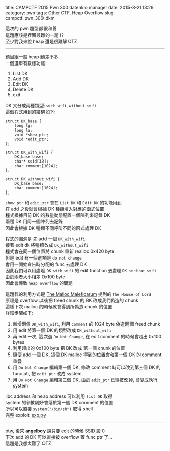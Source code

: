 title: CAMPCTF 2015 Pwn 300 datenklo manager
date: 2015-8-21 13:29
category: pwn
tags: Other CTF, Heap Overflow
slug: campctf_pwn_300_dkm

這次的 pwn 題型都很和善  
這題應該是裡面最難的一題 (?  
至少對我來說 heap 還是很難解 OTZ  
* * *
題目跟一般 heap 題差不多  
一個選單有數樣功能:

1. List DK
2. Add DK
3. Edit DK
4. Delete DK
5. exit

DK 又分成兩種類型: `with wifi`, `without wifi`  
這個程式用到的結構如下:

```
struct DK_base {
    long lg;
    long la;
    void *show_ptr;
    void *edit_ptr;
};

struct DK_with_wifi {
    DK_base base;
    char* ssid[32];
    char comment[1024];
};

struct DK_without_wifi {
    DK_base base;
    char comment[1024];
};
```

`show_ptr` 和 `edit_ptr` 會在 `List DK` 和 `Edit DK` 的功能用到  
在 add 之後就會根據 DK 種類填入對應的函式位置  
程式根據目前 DK 的數量動態配置一個陣列來記錄 DK  
兩種 DK 用同一個陣列去記錄  
因此會根據 DK 種類不同呼叫不同的函式處理 DK  

程式的漏洞是
先 add 一個 `DK_with_wifi`  
接著 edit dk 將種類改成 `DK_without_wifi`  
程式會在同一個位置將 chunk 重新 realloc 0x420 byte  
但是 edit 有一個選項是 `do not change`  
會用一開始宣告時分配的 func 去處理 DK  
因此我們可以用處理 `DK_with_wifi` 的 edit function 去處理 `DK_without_wifi`  
由於兩者大小相差 0x100 byte  
因此會導致 `heap overflow` 的問題  

這題我的利用方式是 [The Malloc Maleficarum](https://dl.packetstormsecurity.net/papers/attack/MallocMaleficarum.txt) 提到的 `The House of Lord`  
原理是 overflow 以後把 freed chunk 的 BK 改成我們偽造的 chunk  
這樣下次 malloc 的時候就會得到所偽造 chunk 的位置  
詳細步驟如下:

1. 新增兩個 `DK_with_wifi`, 利用 `comment` 的 1024 byte 偽造兩個 freed chunk  
2. 用 edit 將第一個 DK 的類型改成 `DK_without_wifi`  
3. 再 edit 一次, 這次選 `Do Not Change`, 在 edit comment 的時候會超出 0x100 bytes  
4. 利用超出的 0x100 byte 把 BK 改成 第一個 chunk 的位置
5. 隨便 add 一個 DK, 這個 DK malloc 得到的位置會和第一個 DK 的 comment 重疊
6. 用 `Do Not Change` 編輯第一個 DK, 修改 comment 時可以改到第三個 DK 的 func ptr, 把 `edit_ptr` 改成 system  
7. 用 `Do Not Change` 編輯第三個 DK, 由於 `edit_ptr` 已經被改掉, 會變成執行 system  

libc address 和 heap address 可以利用 `list DK` 取得  
system 的參數剛好會落於第一個 DK comment 的位置  
所以可以直接 `system("/bin/sh")` 取得 shell  
完整 exploit: [exp.py]({filename}/exp/dkm.py)

* * *
btw, 後來 **angelboy** 說只要 edit 的時候 SSID 設 0  
下次 add 的 DK 可以直接被 overflow 蓋 func ptr 了...  
這題是我想太難了 OTZ  
